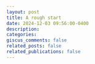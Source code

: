 ```yaml
---
layout: post
title: A rough start
date: 2024-12-03 09:56:00-0400
description: 
categories: 
giscus_comments: false
related_posts: false
related_publications: false
---
```


